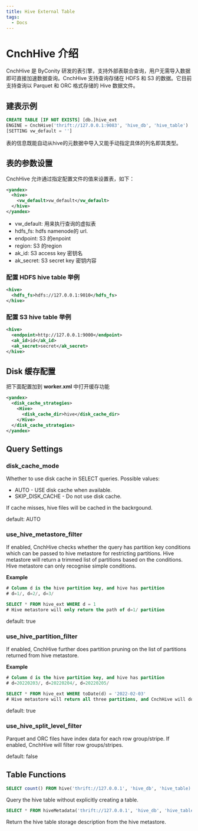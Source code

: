 ```yaml
---
title: Hive External Table
tags:
  - Docs
---
```


# CnchHive 介绍 

CnchHive 是 ByConity 研发的表引擎，支持外部表联合查询，用户无需导入数据即可直接加速数据查询。CnchHive 支持查询存储在 HDFS 和 S3 的数据。它目前支持查询以 Parquet 和 ORC 格式存储的 Hive 数据文件。

## 建表示例
```sql
CREATE TABLE [IF NOT EXISTS] [db.]hive_ext
ENGINE = CnchHive('thrift://127.0.0.1:9083', 'hive_db', 'hive_table')
[SETTING vw_default = '']
```

表的信息既能自动从hive的元数据中导入又能手动指定具体的列名即其类型。

## 表的参数设置

CnchHive 允许通过指定配置文件的值来设置表，如下：
```xml
<yandex>
  <hive>
    <vw_default>vw_default</vw_default>
  </hive>
</yandex>
```

* vw_default: 用来执行查询的虚拟表
* hdfs_fs: hdfs namenode的 url.
* endpoint: S3 的enpoint
* region: S3 的region
* ak_id: S3 access key 密钥名
* ak_secret: S3 secret key 密钥内容

### 配置 HDFS hive table 举例

```xml
<hive>
  <hdfs_fs>hdfs://127.0.0.1:9010</hdfs_fs>
</hive>
```

### 配置 S3 hive table 举例
```xml
<hive>
  <endpoint>http://127.0.0.1:9000</endpoint>
  <ak_id>id</ak_id>
  <ak_secret>secret</ak_secret>
</hive>
```

## Disk 缓存配置
把下面配置加到 **worker.xml** 中打开缓存功能
```xml
<yandex>
  <disk_cache_strategies>
    <Hive>
      <disk_cache_dir>hive</disk_cache_dir>
    </Hive>
  </disk_cache_strategies>
</yandex>
```

## Query Settings

### disk_cache_mode
Whether to use disk cache in SELECT queries. Possible values:
* AUTO - USE disk cache when available.
* SKIP_DISK_CACHE - Do not use disk cache.

If cache misses, hive files will be cached in the backrgound.

default: AUTO

### use_hive_metastore_filter
If enabled, CnchHive checks whether the query has partition key conditions
which can be passed to hive metastore for restricting partitions. Hive metastore will return
a trimmed list of partitions based on the conditions. Hive metastore can only recognise simple
conditions.

**Example**
```sql
# Column d is the hive partition key, and hive has partition
# d=1/, d=2/, d=3/

SELECT * FROM hive_ext WHERE d = 1
# Hive metastore will only return the path of d=1/ partition
```

default: true

### use_hive_partition_filter
If enabled, CnchHive further does partition pruning on the list of partitions returned from hive metastore.

**Example**
```sql
# Column d is the hive partition key, and hive has partition
# d=20220203/, d=20220204/, d=20220205/

SELECT * FROM hive_ext WHERE toDate(d) = '2022-02-03'
# Hive metastore will return all three partitions, and CnchHive will do partition pruning. Only partition d=20220203/ will later be read.
```

default: true

### use_hive_split_level_filter
Parquet and ORC files have index data for each row group/stripe. If enabled, CnchHive will filter row groups/stripes.

default: false

## Table Functions

```sql
SELECT count() FROM hive('thrift://127.0.0.1', 'hive_db', 'hive_table)
```
Query the hive table without explicitly creating a table.

```sql
SELECT * FROM hiveMetadata('thrift://127.0.0.1', 'hive_db', 'hive_table')
```
Return the hive table storage description from the hive metastore.
